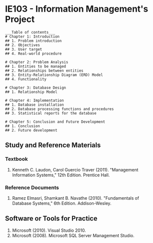 # IE103 - Information Management's Project

```
___Table of contents___
# Chapter 1: Introduction
## 1. Problem introduction
## 2. Objectives
## 3. User target
## 4. Real-world procedure

# Chapter 2: Problem Analysis
## 1. Entities to be managed
## 2. Relationships between entities
## 3. Entity-Relationship Diagram (ERD) Model
## 4. Functionality

# Chapter 3: Database Design
## 1. Relationship Model

# Chapter 4: Implementation
## 1. Database installation
## 2. Database processing functions and procedures
## 3. Statistical reports for the database

# Chapter 5: Conclusion and Future Development
## 1. Conclusion
## 2. Future development

```

## Study and Reference Materials

### Textbook
1. Kenneth C. Laudon, Carol Guercio Traver (2011). "Management Information Systems," 12th Edition. Prentice Hall.

### Reference Documents
1. Ramez Elmasri, Shamkant B. Navathe (2010). "Fundamentals of Database Systems," 6th Edition. Addison-Wesley.

## Software or Tools for Practice

1. Microsoft (2010). Visual Studio 2010.
2. Microsoft (2008). Microsoft SQL Server Management Studio.
